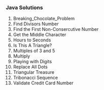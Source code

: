 ### Java Solutions

1. Breaking_Chocolate_Problem 
2. Find Divisors Number 
3. Find the First Non-Consercutive Number
4. Get the Middle Character
5. Hours to Seconds
6. Is This A Triangle?
7. Multiples of 3 and 5 
8. Multiply
9. Playing with Digits
10. Replace All Dots
11. Triangular Treasure
12. Tribonacci Sequence
13. Validate Credit Card Number

